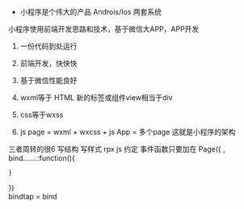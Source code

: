 - 小程序是个伟大的产品
Androis/Ios 两套系统

小程序使用前端开发思路和技术，基于微信大APP，APP开发
1. 一份代码到处运行
2. 前端开发，快快快
3. 基于微信性能良好

1. wxml等于 HTML
新的标签或组件view相当于div 
2. css等于wxss 
3. js
page = wxml + wxcss + js
App = 多个page
这就是小程序的架构
   

三者周转的很6
写结构
写样式 rpx
js 约定 事件函数只要加在
Page({
    ,
    bind.......:function(){

    }
})  
bindtap = bind 